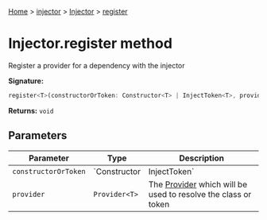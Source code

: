 [Home](./index) &gt; [injector](./injector.md) &gt; [Injector](./injector.injector.md) &gt; [register](./injector.injector.register.md)

# Injector.register method

Register a provider for a dependency with the injector

**Signature:**
```javascript
register<T>(constructorOrToken: Constructor<T> | InjectToken<T>, provider: Provider<T>): void;
```
**Returns:** `void`

## Parameters

|  Parameter | Type | Description |
|  --- | --- | --- |
|  `constructorOrToken` | `Constructor<T> | InjectToken<T>` | The class or [InjectToken](./injector.injecttoken.md) for which to register a provider for |
|  `provider` | `Provider<T>` | The [Provider](./injector.provider.md) which will be used to resolve the class or token |

